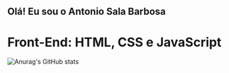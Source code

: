 ## Olá! Eu sou o Antonio Sala Barbosa
# Front-End: HTML, CSS e JavaScript

![Anurag's GitHub stats](https://github-readme-stats.vercel.app/api?username=antoniosalabarbosa&show_icons=true&theme=dracula)
